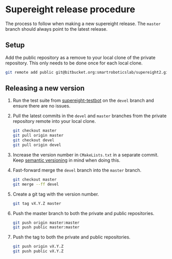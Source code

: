 # Supereight release procedure

The process to follow when making a new supereight release. The `master` branch
should always point to the latest release.



## Setup

Add the public repository as a remove to your local clone of the private
repository. This only needs to be done once for each local clone.

``` sh
git remote add public git@bitbucket.org:smartroboticslab/supereight2.git
```



## Releasing a new version

1. Run the test suite from
   [supereight-testbot](https://bitbucket.org/smartroboticslab/supereight-testbot)
   on the `devel` branch and ensure there are no issues.
1. Pull the latest commits in the `devel` and `master` branches from the private
   repository remote into your local clone.

    ``` sh
    git checkout master
    git pull origin master
    git checkout devel
    git pull origin devel
    ```
1. Increase the version number in `CMakeLists.txt` in a separate commit. Keep
   [semantic versioning](https://semver.org/) in mind when doing this.
1. Fast-forward merge the `devel` branch into the `master` branch.

    ``` sh
    git checkout master
    git merge --ff devel
    ```
1. Create a git tag with the version number.

    ``` sh
    git tag vX.Y.Z master
    ```
1. Push the master branch to both the private and public repositories.

    ``` sh
    git push origin master:master
    git push public master:master
    ```
1. Push the tag to both the private and public repositories.

    ``` sh
    git push origin vX.Y.Z
    git push public vX.Y.Z
    ```

